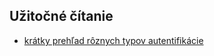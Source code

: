 ## Užitočné čítanie
* [krátky prehľad rôznych typov autentifikácie](https://blog.restcase.com/4-most-used-rest-api-authentication-methods/)